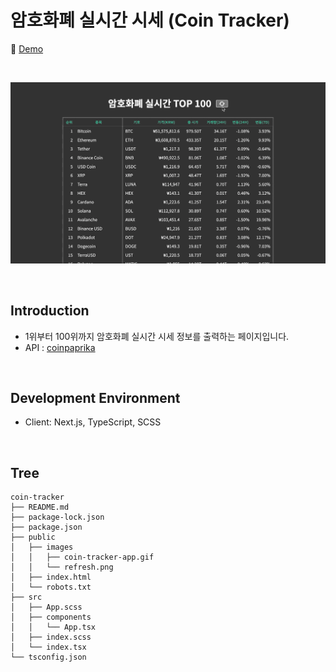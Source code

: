# 암호화폐 실시간 시세 (Coin Tracker)

📎 [Demo](https://fromnowwon.github.io/coin/)

<br/>

![](./public/images/coin-tracker-app.gif)

<br/>

## Introduction
- 1위부터 100위까지 암호화폐 실시간 시세 정보를 출력하는 페이지입니다.
- API : [coinpaprika](https://api.coinpaprika.com/)

<br/>

## Development Environment
- Client: Next.js, TypeScript, SCSS

<br />

## Tree
```
coin-tracker
├── README.md
├── package-lock.json
├── package.json
├── public
│   ├── images
│   │   ├── coin-tracker-app.gif
│   │   └── refresh.png
│   ├── index.html
│   └── robots.txt
├── src
│   ├── App.scss
│   ├── components
│   │   └── App.tsx
│   ├── index.scss
│   └── index.tsx
└── tsconfig.json
```